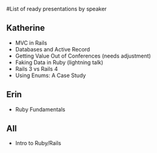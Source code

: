 #List of ready presentations by speaker

## Katherine
* MVC in Rails
* Databases and Active Record
* Getting Value Out of Conferences (needs adjustment)
* Faking Data in Ruby (lightning talk)
* Rails 3 vs Rails 4
* Using Enums: A Case Study

## Erin
* Ruby Fundamentals

## All
* Intro to Ruby/Rails